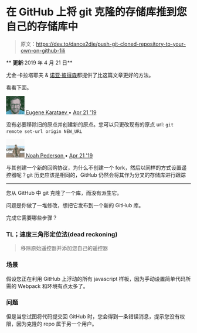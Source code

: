 # 在 GitHub 上将 git 克隆的存储库推到您自己的存储库中

> 原文：<https://dev.to/dance2die/push-git-cloned-repository-to-your-own-on-github-1ili>

** **更新**:2019 年 4 月 21 日**

尤金·卡拉塔耶夫 & [诺亚·彼得森](https://dev.to/chiefnoah)都提供了比这篇文章更好的方法。

看看下面。

[![karataev profile image](img/818ea436e6b76fd77bd17899d4452b6b.png) ](/karataev) [ Eugene Karataev ](/karataev) • [<time datetime="2019-04-21T02:55:35Z"> Apr 21 '19 </time>](https://dev.to/karataev/comment/a906) 

没有必要移除旧的原点并创建新的原点。您可以只更改现有的原点 url:
`git remote set-url origin NEW_URL`

[![chiefnoah profile image](img/b2075b6f2c4ff244a696da6a9f323aa8.png) ](/chiefnoah) [ Noah Pederson ](/chiefnoah) • [<time datetime="2019-04-21T02:42:00Z"> Apr 21 '19 </time>](https://dev.to/chiefnoah/comment/a904) 

与其创建一个新的回购协议，为什么不创建一个 fork，然后以同样的方式设置遥控器呢？git 历史应该是相同的，GitHub 仍然会将其作为分叉的存储库进行跟踪

* * *

您从 GitHub 中 git 克隆了一个库，而没有派生它。

问题是你做了一堆修改，想把它发布到一个新的 GitHub 库。

完成它需要哪些步骤？

### TL；速度三角形定位法(dead reckoning)

> 移除原始遥控器并添加您自己的遥控器

### 场景

假设您正在利用 GitHub 上浮动的所有 javascript 样板，因为手动设置简单代码所需的 Webpack 和环境有点太多了。

### 问题

但是当您试图将代码提交回 GitHub 时，您会得到一条错误消息，提示您没有权限，因为克隆的 repo 属于另一个用户。